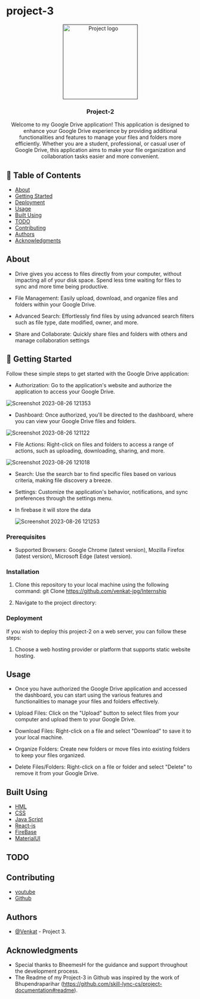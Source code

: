 # project-3
<p align="center">
  <a href="" rel="noopener">
    <img width=200px height=200px src="![Screenshot 2023-08-26 122027](https://github.com/venkat-jpg/project-3/assets/128593769/b4d68290-dd37-4f05-a1dc-6d19098d7762)" alt="Project logo">
  </a>
</p>
<h3 align="center">Project-2</h3>
<div align="center">
 
</div>

<p align="center">  Welcome to my Google Drive application! This application is designed to enhance your Google Drive experience by providing additional functionalities and features to manage your files and folders more efficiently. Whether you are a student, professional, or casual user of Google Drive, this application aims to make your file organization and collaboration tasks easier and more convenient.
    <br> 
</p>

## 📝 Table of Contents
- [About](#about)
- [Getting Started](#getting_started)
- [Deployment](#deployment)
- [Usage](#usage)
- [Built Using](#built_using)
- [TODO](../TODO.md)
- [Contributing](../CONTRIBUTING.md)
- [Authors](#authors)
- [Acknowledgments](#acknowledgement)

##  About <a name = "about"></a>
- Drive gives you access to files directly from your computer, without impacting all of your disk space. Spend less time waiting for files to   sync and more time being productive.
- File Management: Easily upload, download, and organize files and folders within your Google Drive.

- Advanced Search: Effortlessly find files by using advanced search filters such as file type, date modified, owner, and more.

- Share and Collaborate: Quickly share files and folders with others and manage collaboration settings

## 🏁 Getting Started <a name="getting_started"></a>

Follow these simple steps to get started with the Google Drive application:

- Authorization: Go to the application's website and authorize the application to access your Google Drive.

![Screenshot 2023-08-26 121353](https://github.com/venkat-jpg/project-3/assets/128593769/787ad3aa-7052-4654-baa8-8bafa90cec8d)


- Dashboard: Once authorized, you'll be directed to the dashboard, where you can view your Google Drive files and folders.

![Screenshot 2023-08-26 121122](https://github.com/venkat-jpg/project-3/assets/128593769/cad96f57-e5ac-451e-b26a-bd6ead758e09)


- File Actions: Right-click on files and folders to access a range of actions, such as uploading, downloading, sharing, and more.


![Screenshot 2023-08-26 121018](https://github.com/venkat-jpg/project-3/assets/128593769/f3961199-357e-4435-8501-c9f90348d135)


- Search: Use the search bar to find specific files based on various criteria, making file discovery a breeze.

- Settings: Customize the application's behavior, notifications, and sync preferences through the settings menu.

- In firebase it will store the data

  ![Screenshot 2023-08-26 121253](https://github.com/venkat-jpg/project-3/assets/128593769/a7cbc447-9db4-4fe9-8fc8-343ee4121932)



### Prerequisites

- Supported Browsers: Google Chrome (latest version), Mozilla Firefox (latest version), Microsoft Edge (latest version).

### Installation

1. Clone this repository to your local machine using the following command:
git Clone https://github.com/venkat-jpg/Internship

2. Navigate to the project directory:


### Deployment

If you wish to deploy this project-2 on a web server, you can follow these steps:

1. Choose a web hosting provider or platform that supports static website hosting.


## Usage <a name="usage"></a>
- Once you have authorized the Google Drive application and accessed the dashboard, you can start using the various features and functionalities to manage your files and folders effectively.
- Upload Files: Click on the "Upload" button to select files from your computer and upload them to your Google Drive.

- Download Files: Right-click on a file and select "Download" to save it to your local machine.

- Organize Folders: Create new folders or move files into existing folders to keep your files organized.

- Delete Files/Folders: Right-click on a file or folder and select "Delete" to remove it from your Google Drive.


## Built Using <a name="built_using"></a>

- [HML](https://code.visualstudio.com/download)
- [CSS](https://code.visualstudio.com/download)
- [Java Script](https://code.visualstudio.com/download)
- [React-js](https://code.visualstudio.com/download)
- [FireBase](https://console.firebase.google.com/u/0/project/drive-clone-38a94/overview)
- [MaterialUI](https://mui.com/material-ui/material-icons/?query=app&selected=Apps)

## TODO

## Contributing

- [youtube](https://www.youtube.com/watch?v=0YFrGy_mzjY&t=5925s)
- [Github](https://github.com/skill-lync-cs/project-documentation#readme)

## Authors <a name="authors"></a>

- [@Venkat](https://github.com/venkat-jpg) - Project 3.

## Acknowledgments <a name="acknowledgement"></a>

- Special thanks to BheemesH for the guidance and support throughout the development process.
- The Readme of my Project-3 in Github was inspired by the work of Bhupendraparihar (https://github.com/skill-lync-cs/project-documentation#readme).

